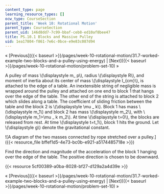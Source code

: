 ```yaml
---
content_type: page
learning_resource_types: []
ocw_type: CourseSection
parent_title: 'Week 10: Rotational Motion'
parent_type: CourseSection
parent_uid: 146d8dd7-7c99-bbaf-ceb8-ed10af8bee47
title: PS.10.1 Blocks and Massive Pulley
uid: 1ea17804-f861-7e6c-0bce-e9e83c087d94
---
```


« [Previous]({{< baseurl >}}/pages/week-10-rotational-motion/31.7-worked-example-two-blocks-and-a-pulley-using-energy) | [Next]({{< baseurl >}}/pages/week-10-rotational-motion/problem-set-10) »

A pulley of mass \\(\\displaystyle m\_ p\\), radius \\(\\displaystyle R\\), and moment of inertia about its center of mass \\(\\displaystyle I\_{cm}\\), is attached to the edge of a table. An inextensible string of negligible mass is wrapped around the pulley and attached on one end to block 1 that hangs over the edge of the table. The other end of the string is attached to block 2 which slides along a table. The coefficient of sliding friction between the table and the block 2 is \\(\\displaystyle \\mu \_ k\\). Block 1 has mass \\(\\displaystyle m\_1\\) and block 2 has mass \\(\\displaystyle m\_2\\), with \\(\\displaystyle m\_1>\\mu \_ k m\_2\\). At time \\(\\displaystyle t=0\\), the blocks are released from rest. At time \\(\\displaystyle t=t\_1\\), block 1 hits the ground. Let \\(\\displaystyle g\\) denote the gravitational constant.

![A diagram of the two masses connected by rope stretched over a pulley.]({{< resource_file bffef1d5-4e73-bc0b-e921-a5174485718e >}})

Find the direction and magnitude of the acceleration of the block 1 hanging over the edge of the table. The positive direction is chosen to be downward.

{{< resource 5cf00389-a0ba-8028-bf27-d129a2a4d39e >}}

« [Previous]({{< baseurl >}}/pages/week-10-rotational-motion/31.7-worked-example-two-blocks-and-a-pulley-using-energy) | [Next]({{< baseurl >}}/pages/week-10-rotational-motion/problem-set-10) »
